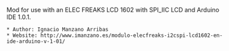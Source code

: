 Mod for use with an ELEC FREAKS LCD 1602 with SPI_IIC LCD and Arduino IDE 1.0.1.

    * Author: Ignacio Manzano Arribas
    * Website: http://www.imanzano.es/modulo-elecfreaks-i2cspi-lcd1602-en-ide-arduino-v-1-01/